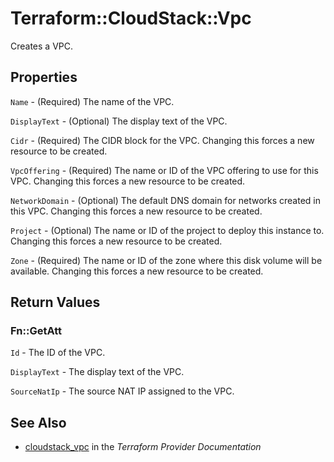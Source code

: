 # Terraform::CloudStack::Vpc

Creates a VPC.

## Properties

`Name` - (Required) The name of the VPC.

`DisplayText` - (Optional) The display text of the VPC.

`Cidr` - (Required) The CIDR block for the VPC. Changing this forces a new resource to be created.

`VpcOffering` - (Required) The name or ID of the VPC offering to use for this VPC. Changing this forces a new resource to be created.

`NetworkDomain` - (Optional) The default DNS domain for networks created in this VPC. Changing this forces a new resource to be created.

`Project` - (Optional) The name or ID of the project to deploy this instance to. Changing this forces a new resource to be created.

`Zone` - (Required) The name or ID of the zone where this disk volume will be available. Changing this forces a new resource to be created.


## Return Values

### Fn::GetAtt

`Id` - The ID of the VPC.

`DisplayText` - The display text of the VPC.

`SourceNatIp` - The source NAT IP assigned to the VPC.

## See Also

* [cloudstack_vpc](https://www.terraform.io/docs/providers/cloudstack/r/vpc.html) in the _Terraform Provider Documentation_